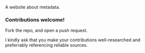A website about metadata.

### Contributions welcome!
Fork the repo, and open a push request.

I kindly ask that you make your contributions well-researched and preferrably referencing reliable sources.
